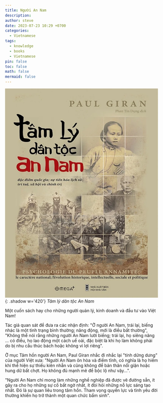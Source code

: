 ```yaml
---
title: Người An Nam
description: 
author: steve
date: 2023-07-23 10:29 +0700
categories:
  - Vietnamese
tags:
  - knowledge
  - books
  - Vietnamese
pin: false
toc: false
math: false
mermaid: false
---
```

![Tâm lý dân tộc An Nam](/assets/img/post/an-nam.webp "Tâm lý dân tộc An Nam"){: .shadow w='420'}
_Tâm lý dân tộc An Nam_

Một cuốn sách hay cho những người quản lý, kinh doanh và đầu tư vào Việt Nam!

Tác giả quan sát để đưa ra các nhận định: "Ở người An Nam, trái lại, biếng nhác là một tình trạng bình thường; năng động, mới là điều bất thường", "Không thể nói rằng những người An Nam lười biếng; trái lại, họ siêng năng ... có điều, họ lao động một cách uể oải, đặc biệt là khi họ làm không phải do bị nhu cầu thúc bách hoặc không vì lợi riêng".

Ở mục Tâm hồn người An Nam, Paul Giran nhắc đi nhắc lại "tính dửng dưng" của người Việt xưa: "Người An Nam ôn hòa và điềm tĩnh, có nghĩa là họ hiếm khi thể hiện sự thiếu kiên nhẫn và cũng không để bản thân nổi giận hoặc hung dữ bất chợt. Họ không đủ mạnh mẽ để bộc lộ như vậy...".

"Người An Nam chỉ mong làm những nghề nghiệp đã được vẽ đường sẵn, ít gây ra cho họ những sự cố bất ngờ nhất, ít đòi hỏi những nỗ lực sáng tạo nhất. Đó là sự quan liêu trong tâm hồn. Tham vọng quyền lực và tình yêu đời thường khiến họ trở thành một quan chức bẩm sinh".